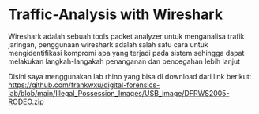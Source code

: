 # Traffic-Analysis with Wireshark

Wireshark adalah sebuah tools packet analyzer untuk menganalisa trafik jaringan, penggunaan wireshark adalah salah satu cara untuk
mengidentifikasi kompromi apa yang terjadi pada sistem sehingga dapat melakukan langkah-langakah penanganan dan pencegahan lebih lanjut   

Disini saya menggunakan lab rhino yang bisa di download dari link berikut:
https://github.com/frankwxu/digital-forensics-lab/blob/main/Illegal_Possession_Images/USB_image/DFRWS2005-RODEO.zip
